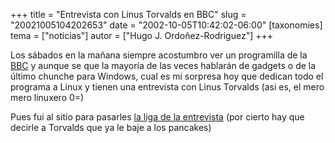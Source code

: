+++
title = "Entrevista con Linus Torvalds en BBC"
slug = "20021005104202653"
date = "2002-10-05T10:42:02-06:00"
[taxonomies]
tema = ["noticias"]
autor = ["Hugo J. Ordoñez-Rodriguez"]
+++

Los sábados en la mañana siempre acostumbro ver un programilla de la
[BBC](www.bbcworld.com) y aunque se que la mayoría de las veces hablarán
de gadgets o de la último chunche para Windows, cual es mi sorpresa hoy
que dedican todo el programa a Linux y tienen una entrevista con Linus
Torvalds (asi es, el mero mero linuxero 0=)

Pues fui al sitio para pasarles [la liga de la
entrevista](http://www.bbcworld.com/content/template_clickonline.asp?pageid=666&co_pageid=3%20%20)
(por cierto hay que decirle a Torvalds que ya le baje a los pancakes)

